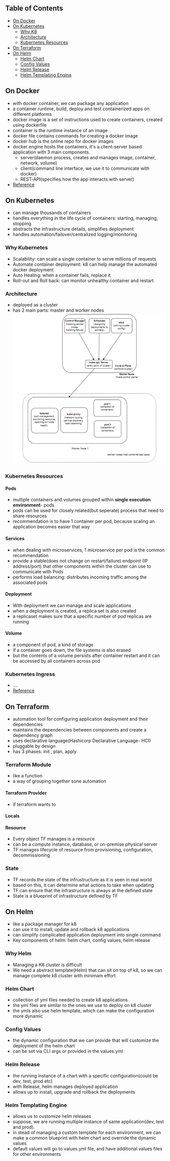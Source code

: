 ## Table of Contents
- [On Docker](#on-docker)
- [On Kubernetes](#on-kubernetes)
  - [Why K8](#why-kubernetes)
  - [Architecture](#architecture)
  - [Kubernetes Resources](#kubernetes-resources)
- [On Terraform](#on-terraform)
- [On Helm](#on-helm)
  - [Helm Chart](#helm-chart)
  - [Config Values](#config-values)
  - [Helm Release](#helm-release)
  - [Helm Templating Engine](#helm-templating-engine)

## On Docker
- with docker container, we can package any application
- a container runtime, build, deploy and test containerized apps on different platforms
- docker image is a set of instructions used to create containers, created using dockerfile
- container is the runtime instance of an image
- docker file contains commands for creating a docker image
- docker hub is the online repo for docker images
- docker engine hosts the containers, it's a client-server based application with 3 main components
	- server(daemon process, creates and manages image, container, network, volume)
	- client(command line interface, we use it to communicate with docker)
	- REST-API(specifies how the app interacts with server)
- [Reference](https://docs.docker.com/get-started/overview/#docker-architecture)

## On Kubernetes
- can manage thousands of containers
- handles everything in the life cycle of containers: starting, managing, stopping
- abstracts the infrastructure details, simplifies deployment
- handles automation/failover/centralized logging/monitoring

### Why Kubernetes
- Scalability: can scale a single container to serve millions of requests
- Automate container deployment: k8 can help manage the automated docker deployment
- Auto Healing: when a container fails, replace it
- Roll-out and Roll back: can monitor unhealthy container and restart

### Architecture 
- deployed as a cluster
- has 2 main parts: master and worker nodes
![Usage](diagrams/Kubernetes.PNG?raw=true "Usage")

### Kubernetes Resources

#### Pods
- multiple containers and volumes grouped within **single execution environment**- pods
- pods can be used for closely related(but seperate) process that need to share resources
- recommendation is to have 1 container per pod, because scaling an application becomes easier that way

#### Services
- when dealing with microservices, 1 microservice per pod is the common recommendation
- provide a stable(does not change on restart/failure) endpoint (IP address/port) that other components within the cluster can use to communicate with Pods
- performs load balancing: distributes incoming traffic among the associated pods

#### Deployment
- With deployment we can manage and scale applications
- when a deployment is created, a replica set is also created
- a replicaset makes sure that a specific number of pod replicas are running

#### Volume
- a component of pod, a kind of storage
- if a container goes down, the file systems is also erased
- but the contents of a volume persists after container restart and it can be accessed by all containers across pod

### Kubernetes Ingress
- ....
- [Reference](https://kubernetes.io/docs/concepts/services-networking/ingress/#what-is-ingress)


## On Terraform
- automation tool for configuring application deployment and their dependencies
- maintains the dependencies between components and create a dependency graph
- uses declarative language(Hashicorp Declarative Language- HCI)
- pluggable by design
- has 3 phases: init , plan, apply

### Terraform Module
- like a function
- a way of grouping together sone automation

#### Terraform Provider
- if terraform wants to 

#### Locals

#### Resource
- Every object TF manages is a resource
- can be a compute instance, database, or on-premise physical server
- TF manages lifecycle of resource from provisioning, configuration, decommissioning

### State
- TF records the state of the infrustructure as it is seen in real world
- based on this, it can determine what actions to take when updating
- TF can ensure that the infrastructure is always at the defined state
- State is a blueprint of infrastructure defined by TF


## On Helm
- like a package manager for k8
- can use it to install, update and rollback k8 applications
- can simplify complicated application deployment into single command
- Key components of helm: helm chart, config values, helm release  

### Why Helm
- Managing a K8 cluster is difficult
- We need a abstract template(Helm) that can sit on top of k8, so we can manage complete k8 cluster with minimam effort

### Helm Chart
- collection of yml files needed to create k8 applications
- the yml files are similar to the ones we use to deploy on k8 cluster
- the ymls also use helm template, which can make the configuration more dynamic

### Config Values
- the dynamic configuration that we can provide that will customize the deployment of the helm chart
- can be set via CLI args or provided in the values.yml

### Helm Release
- the running instance of a chart with a specific configuration(could be dev, test, prod etc)
- with Release, helm manages deployed application
- allows up to install, upgrade and rollback the deployments

### Helm Templating Engine
- allows us to customize helm releases
- suppose, we are running multiple instance of same application(dev, test and prod).
- in stead of managing a custom template for each environment, we can make a common blueprint with helm chart and
override the dynamic values
- default values will go to values.yml file, and have additional values files for other environments